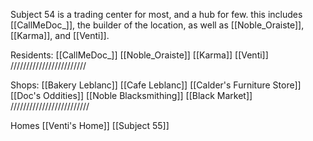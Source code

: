 Subject 54 is a trading center for most, and a hub for few. this includes [[CallMeDoc_]], the builder of the location, as well as [[Noble_Oraiste]], [[Karma]], and [[Venti]].


Residents:
 [[CallMeDoc_]]
 [[Noble_Oraiste]]
 [[Karma]]
 [[Venti]]
 ////////////////////////

Shops:
 [[Bakery Leblanc]]
 [[Cafe Leblanc]]
 [[Calder's Furniture Store]]
 [[Doc's Oddities]]
 [[Noble Blacksmithing]]
 [[Black Market]]
 /////////////////////////

Homes
 [[Venti's Home]]
 [[Subject 55]]